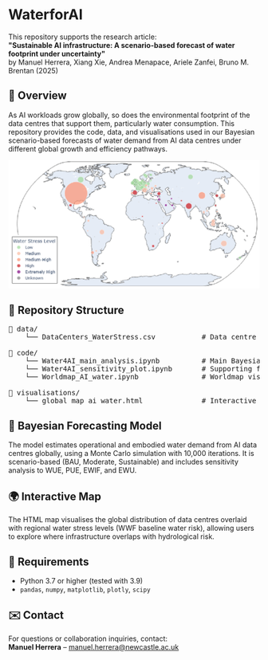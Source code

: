 # WaterforAI

This repository supports the research article:  
**"Sustainable AI infrastructure: A scenario-based forecast of water footprint under uncertainty"**  
by Manuel Herrera, Xiang Xie, Andrea Menapace, Ariele Zanfei, Bruno M. Brentan (2025)

## 📌 Overview

As AI workloads grow globally, so does the environmental footprint of the data centres that support them, particularly water consumption. This repository provides the code, data, and visualisations used in our Bayesian scenario-based forecasts of water demand from AI data centres under different global growth and efficiency pathways.

![Data centres and water stress](visualisations/worldmap_w4AI.png)

## 📁 Repository Structure
<pre>
📂 data/  
    └── DataCenters_WaterStress.csv           # Data centre locations with water stress levels   

📂 code/  
    └── Water4AI_main_analysis.ipynb          # Main Bayesian Monte Carlo script  
    └── Water4AI_sensitivity_plot.ipynb       # Supporting functions  
    └── Worldmap_AI_water.ipynb               # Worldmap visualisation

📂 visualisations/  
    └── global_map_ai_water.html              # Interactive HTML map of data centre water risk
</pre>
## 🧮 Bayesian Forecasting Model

The model estimates operational and embodied water demand from AI data centres globally, using a Monte Carlo simulation with 10,000 iterations. It is scenario-based (BAU, Moderate, Sustainable) and includes sensitivity analysis to WUE, PUE, EWIF, and EWU.

## 🌍 Interactive Map

The HTML map visualises the global distribution of data centres overlaid with regional water stress levels (WWF baseline water risk), allowing users to explore where infrastructure overlaps with hydrological risk.

## 🔧 Requirements

- Python 3.7 or higher (tested with 3.9)
- `pandas`, `numpy`, `matplotlib`, `plotly`, `scipy`

## ✉️ Contact

For questions or collaboration inquiries, contact:  
**Manuel Herrera** – manuel.herrera@newcastle.ac.uk
